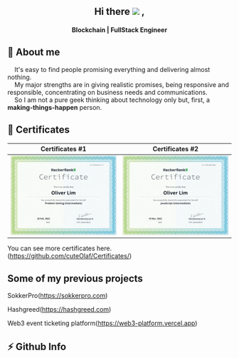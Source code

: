 <h2 align="center">
  Hi there <img src="https://media.giphy.com/media/hvRJCLFzcasrR4ia7z/giphy.gif" width="28"> ,
</h2>

<h4 align='center'>
  Blockchain | FullStack Engineer
</h4>

<h2>🧑 About me </h2>
<p>
&nbsp;&nbsp;&nbsp;&nbsp;It's easy to find people promising everything and delivering almost nothing.<br>
&nbsp;&nbsp;&nbsp;&nbsp;My major strengths are in giving realistic promises, being responsive and responsible, concentrating on business needs and communications. <br>
&nbsp;&nbsp;&nbsp;&nbsp;So I am not a pure geek thinking about technology only but, first, a <b>making-things-happen</b> person.</p>

<h2>🥇 Certificates</h2>


Certificates #1             |  Certificates #2
:-------------------------:|:-------------------------:
![](https://github.com/cuteOlaf/Certificates/blob/master/HackerRank-Problem%20Solving(Intermediate).png)  |  ![](https://github.com/cuteOlaf/Certificates/blob/master/HackerRank-Javascript(Intermediate).png)
<p align="center"/>
</p>

You can see more certificates here. (https://github.com/cuteOlaf/Certificates/)

<h2>Some of my previous projects</h2>

SokkerPro(https://sokkerpro.com)

Hashgreed(https://hashgreed.com)

Web3 event ticketing platform(https://web3-platform.vercel.app)



<h2>⚡ Github Info</h2>

<p align="center"<a href="#"><img alt="Activity Graph" src="https://activity-graph.herokuapp.com/graph?username=cuteOlaf&bg_color=tr
